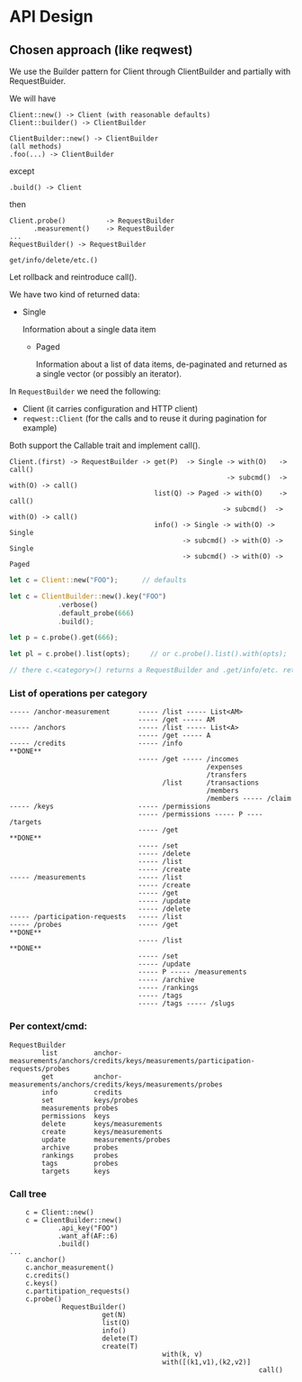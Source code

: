 # API Design

## Chosen approach (like reqwest)

We use the Builder pattern for Client through ClientBuilder and partially with RequestBuider.

We will have

    Client::new() -> Client (with reasonable defaults)
    Client::builder() -> ClientBuilder

    ClientBuilder::new() -> ClientBuilder
    (all methods)
    .foo(...) -> ClientBuilder

except

    .build() -> Client

then

    Client.probe()          -> RequestBuilder
          .measurement()    -> RequestBuilder
    ...
    RequestBuilder() -> RequestBuilder

    get/info/delete/etc.() 

Let rollback and reintroduce call().

We have two kind of returned data:

- Single

  Information about a single data item

  - Paged

    Information about a list of data items, de-paginated and returned as a single vector
    (or possibly an iterator).

In `RequestBuilder` we need the following:

- Client (it carries configuration and HTTP client)
- `reqwest::Client` (for the calls and to reuse it during pagination for example)

Both support the Callable trait and implement call().

    Client.(first) -> RequestBuilder -> get(P)  -> Single -> with(O)   -> call()
                                                          -> subcmd()  -> with(O) -> call()
                                        list(Q) -> Paged -> with(O)    -> call()
                                                         -> subcmd()  -> with(O) -> call()
                                        info() -> Single -> with(O) -> Single
                                               -> subcmd() -> with(O) -> Single
                                               -> subcmd() -> with(O) -> Paged

```rs
let c = Client::new("FOO");      // defaults

let c = ClientBuilder::new().key("FOO")
            .verbose()
            .default_probe(666)
            .build();

let p = c.probe().get(666);

let pl = c.probe().list(opts);     // or c.probe().list().with(opts);

// there c.<category>() returns a RequestBuilder and .get/info/etc. returns a Response.
```

### List of operations per category

    ----- /anchor-measurement       ----- /list ----- List<AM>
                                    ----- /get ----- AM
    ----- /anchors                  ----- /list ----- List<A>
                                    ----- /get ----- A
    ----- /credits                  ----- /info                                             **DONE**
                                    ----- /get ----- /incomes
                                                     /expenses
                                                     /transfers
                                          /list      /transactions
                                                     /members
                                                     /members ----- /claim
    ----- /keys                     ----- /permissions
                                    ----- /permissions ----- P ---- /targets
                                    ----- /get                                              **DONE**
                                    ----- /set
                                    ----- /delete
                                    ----- /list
                                    ----- /create
    ----- /measurements             ----- /list
                                    ----- /create
                                    ----- /get
                                    ----- /update
                                    ----- /delete
    ----- /participation-requests   ----- /list
    ----- /probes                   ----- /get                                              **DONE**
                                    ----- /list                                             **DONE**
                                    ----- /set
                                    ----- /update
                                    ----- P ----- /measurements
                                    ----- /archive
                                    ----- /rankings
                                    ----- /tags
                                    ----- /tags ----- /slugs

### Per context/cmd:

    RequestBuilder
            list         anchor-measurements/anchors/credits/keys/measurements/participation-requests/probes
            get          anchor-measurements/anchors/credits/keys/measurements/probes
            info         credits
            set          keys/probes
            measurements probes
            permissions  keys
            delete       keys/measurements            
            create       keys/measurements
            update       measurements/probes
            archive      probes
            rankings     probes
            tags         probes
            targets      keys

### Call tree

        c = Client::new()
        c = ClientBuilder::new()
                .api_key("FOO")
                .want_af(AF::6)
                .build()
    ...
        c.anchor()
        c.anchor_measurement()
        c.credits()
        c.keys()
        c.partitipation_requests()
        c.probe()
                 RequestBuilder()
                           get(N)
                           list(Q)
                           info()
                           delete(T)
                           create(T)
                                          with(k, v)
                                          with([(k1,v1),(k2,v2)]
                                                                  call()
        